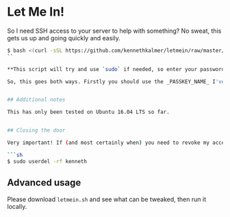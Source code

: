 # Let Me In!

So I need SSH access to your server to help with something? No sweat, this gets us up and going quickly and easily.

```sh
$ bash <(curl -sSL https://github.com/kennethkalmer/letmein/raw/master/letmein.sh) PASSKEY_NAME
``

**This script will try and use `sudo` if needed, so enter your password when prompted.**

So, this goes both ways. Firstly you should use the _PASSKEY_NAME_ I've given you, or it won't work at all. Secondly, you understand this gives me **sudo** on your box.


## Additional notes

This has only been tested on Ubuntu 16.04 LTS so far.


## Closing the door

Very important! If (and most certainly when) you need to revoke my access, you can simply run the following command:

```sh
$ sudo userdel -rf kenneth
```

## Advanced usage

Please download `letmein.sh` and see what can be tweaked, then run it locally.
